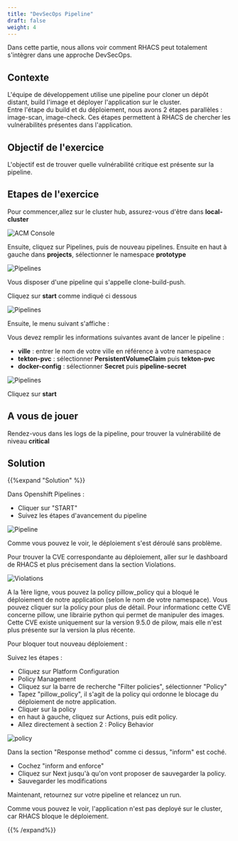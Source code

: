 ```yaml
---
title: "DevSecOps Pipeline"
draft: false
weight: 4
---
```



Dans cette partie, nous allons voir comment RHACS peut totalement s'intègrer dans une approche DevSecOps.


## Contexte


L'équipe de développement utilise une pipeline pour  cloner un dépôt distant, build l'image et déployer l'application sur le cluster.  
Entre l'étape du build et du déploiement, nous avons 2 étapes parallèles : image-scan, image-check.
Ces étapes permettent à RHACS de chercher les vulnérabilités présentes dans l'application.

## Objectif de l'exercice

L'objectif est de trouver quelle vulnérabilité critique est présente sur la pipeline.



## Etapes de l'exercice

Pour commencer,allez sur le cluster hub, assurez-vous d'être dans **local-cluster**

![ACM Console](/OPP-2023-lab-instruction.github.io/images/acm-startconsole.png)

Ensuite, cliquez sur Pipelines, puis de nouveau pipelines.
Ensuite en haut à gauche dans **projects**, sélectionner le namespace **prototype**

![Pipelines](/OPP-2023-lab-instruction.github.io/images/pipeline_menu.png)


Vous disposer d'une pipeline qui s'appelle clone-build-push.

Cliquez sur **start** comme indiqué ci dessous

![Pipelines](/OPP-2023-lab-instruction.github.io/images/start_pipeline.png)

Ensuite, le menu suivant s'affiche :

Vous devez remplir les informations suivantes avant de lancer le pipeline :

- **ville** : entrer le nom de votre ville en référence à votre namespace
- **tekton-pvc** : sélectionner **PersistentVolumeClaim** puis **tekton-pvc**
- **docker-config** : sélectionner **Secret** puis **pipeline-secret**

![Pipelines](/OPP-2023-lab-instruction.github.io/images/pipeline_ville.png)


Cliquez sur **start**

## A vous de jouer

Rendez-vous dans les logs de la pipeline, pour trouver la vulnérabilité de niveau **critical**

## Solution

{{%expand "Solution" %}}



Dans Openshift Pipelines :
- Cliquer sur "START"
- Suivez les étapes d'avancement du pipeline

![Pipeline](/OPP-2023-lab-instruction.github.io/images/pipeline_1.png)



Comme vous pouvez le voir, le déploiement s'est déroulé sans problème.

Pour trouver la CVE correspondante au déploiement, aller sur le dashboard de RHACS et plus précisement dans la section Violations.


![Violations](/OPP-2023-lab-instruction.github.io/images/pipeline_2.png)

A la 1ère ligne, vous pouvez la policy pillow_policy qui a bloqué le déploiement de notre application (selon le nom de votre namespace).
Vous pouvez cliquer sur la policy pour plus de détail.
Pour informationc cette CVE concerne pillow, une librairie python qui permet de manipuler des images.
Cette CVE existe uniquement sur la version 9.5.0 de pilow, mais elle n'est plus présente sur la version la plus récente.

Pour bloquer tout nouveau déploiement :

Suivez les étapes :

- Cliquez sur Platform Configuration
- Policy Management
- Cliquez sur la barre de recherche "Filter policies", sélectionner "Policy"
- Tapez "pillow_policy", il s'agit de la policy qui ordonne le blocage du déploiement de notre application.
- Cliquer sur la policy
- en haut à gauche, cliquez sur Actions, puis edit policy.
- Allez directement à section 2 : Policy Behavior

![policy](/OPP-2023-lab-instruction.github.io/images/pipeline_3.png)

Dans la section "Response method" comme ci dessus, "inform" est coché.

- Cochez "inform and enforce"
- Cliquez sur Next jusqu'à qu'on vont proposer de sauvegarder la policy.
- Sauvegarder les modifications


Maintenant, retournez sur votre pipeline et relancez un run.

Comme vous pouvez le voir, l'application n'est pas deployé sur le cluster, car RHACS bloque le déploiement.


{{% /expand%}}



